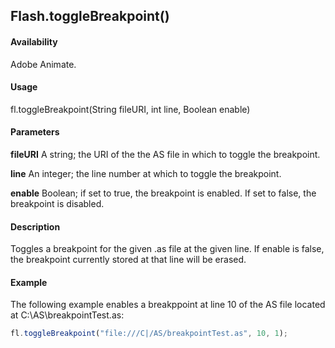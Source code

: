 ## Flash.toggleBreakpoint()

#### Availability

Adobe Animate.

#### Usage

fl.toggleBreakpoint(String fileURI, int line, Boolean enable)

#### Parameters

**fileURI** A string; the URI of the the AS file in which to toggle the breakpoint.

**line** An integer; the line number at which to toggle the breakpoint.

**enable** Boolean; if set to true, the breakpoint is enabled. If set to false, the breakpoint is disabled.

#### Description

Toggles a breakpoint for the given .as file at the given line. If enable is false, the breakpoint currently stored at that line will be erased.

#### Example

The following example enables a breakppoint at line 10 of the AS file located at C:\AS\breakpointTest.as:

```javascript
fl.toggleBreakpoint("file:///C|/AS/breakpointTest.as", 10, 1);
```
